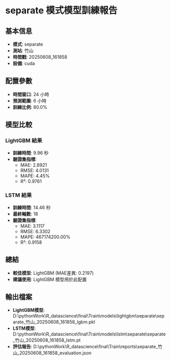 
# separate 模式模型訓練報告

## 基本信息
- **模式**: separate
- **測站**: 竹山
- **時間戳**: 20250608_161858
- **設備**: cuda

## 配置參數
- **時間窗口**: 24 小時
- **預測範圍**: 6 小時
- **訓練比例**: 80.0%

## 模型比較

### LightGBM 結果

- **訓練時間**: 9.96 秒
- **驗證集指標**:
  - MAE: 2.8921
  - RMSE: 4.0131
  - MAPE: 4.45%
  - R²: 0.9761

### LSTM 結果

- **訓練時間**: 14.46 秒
- **最終輪數**: 18
- **驗證集指標**:
  - MAE: 3.1117
  - RMSE: 6.3302
  - MAPE: 467174200.00%
  - R²: 0.9158

## 總結

- **較佳模型**: LightGBM (MAE差異: 0.2197)
- **建議使用**: LightGBM 模型用於此配置


## 輸出檔案
- **LightGBM模型**: D:\pythonWork\R_datascience\final\Train\models\lightgbm\separate\separate_竹山_20250608_161858_lgbm.pkl
- **LSTM模型**: D:\pythonWork\R_datascience\final\Train\models\lstm\separate\separate_竹山_20250608_161858_lstm.pt
- **評估報告**: D:\pythonWork\R_datascience\final\Train\reports\separate_竹山_20250608_161858_evaluation.json
